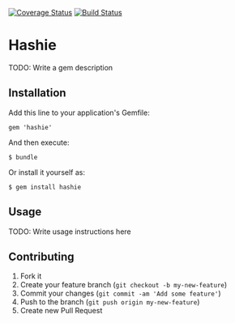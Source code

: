 
[![Coverage Status](https://coveralls.io/repos/ashaninBenjamin/hashie2/badge.png?branch=master)](https://coveralls.io/r/ashaninBenjamin/hashie2?branch=master)
[![Build Status](https://travis-ci.org/ashaninBenjamin/hashie2.png?branch=master)](https://travis-ci.org/ashaninBenjamin/hashie2)
# Hashie

TODO: Write a gem description

## Installation

Add this line to your application's Gemfile:

    gem 'hashie'

And then execute:

    $ bundle

Or install it yourself as:

    $ gem install hashie

## Usage

TODO: Write usage instructions here

## Contributing

1. Fork it
2. Create your feature branch (`git checkout -b my-new-feature`)
3. Commit your changes (`git commit -am 'Add some feature'`)
4. Push to the branch (`git push origin my-new-feature`)
5. Create new Pull Request
